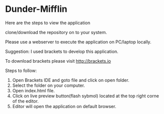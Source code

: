 # Dunder-Mifflin

Here are the steps to view the application

clone/download the repository on to your system.

Please use a webserver to execute the application on PC/laptop locally. 

Suggestion: 
I used brackets to develop this application. 

To download brackets please visit http://brackets.io  

Steps to follow:

1. Open Brackets IDE and goto file and click on open folder.
2. Select the folder on your computer.
3. Open index.html file.
4. Click on live preview button(flash sybmol) located at the top right corne of the editor.
5. Editor will open the application on default browser.
